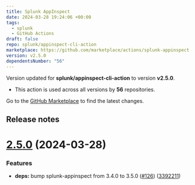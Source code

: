 ```yaml
---
title: Splunk AppInspect
date: 2024-03-28 19:24:06 +00:00
tags:
  - splunk
  - GitHub Actions
draft: false
repo: splunk/appinspect-cli-action
marketplace: https://github.com/marketplace/actions/splunk-appinspect
version: v2.5.0
dependentsNumber: "56"
---
```



Version updated for **splunk/appinspect-cli-action** to version **v2.5.0**.
- This action is used across all versions by **56** repositories.

Go to the [GitHub Marketplace](https://github.com/marketplace/actions/splunk-appinspect) to find the latest changes.

## Release notes

# [2.5.0](https://github.com/splunk/appinspect-cli-action/compare/v2.4.0...v2.5.0) (2024-03-28)


### Features

* **deps:** bump splunk-appinspect from 3.4.0 to 3.5.0 ([#126](https://github.com/splunk/appinspect-cli-action/issues/126)) ([3392211](https://github.com/splunk/appinspect-cli-action/commit/3392211b3a83f81c4051627120d7311755b43f47))




